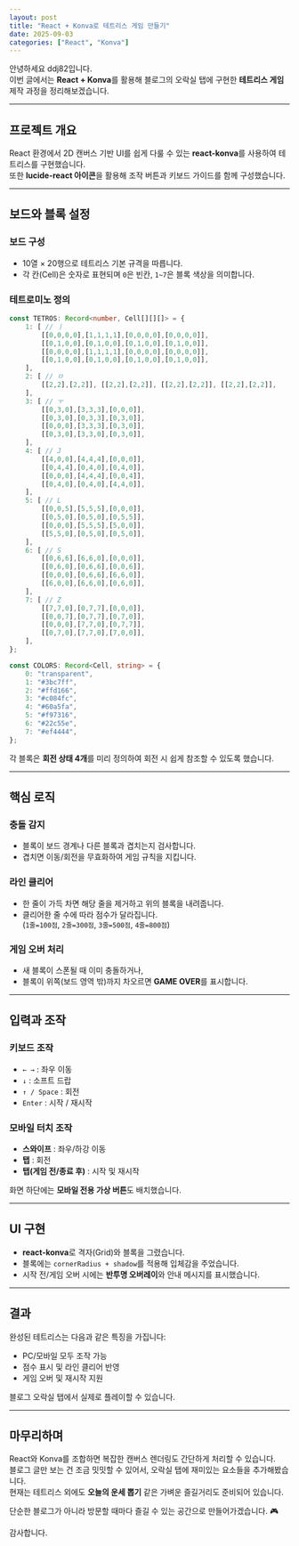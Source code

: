 ```yaml
---
layout: post
title: "React + Konva로 테트리스 게임 만들기"
date: 2025-09-03
categories: ["React", "Konva"]
---
```


안녕하세요 ddj82입니다.  
이번 글에서는 **React + Konva**를 활용해 블로그의 오락실 탭에 구현한 **테트리스 게임** 제작 과정을 정리해보겠습니다.

---

## 프로젝트 개요

React 환경에서 2D 캔버스 기반 UI를 쉽게 다룰 수 있는 **react-konva**를 사용하여 테트리스를 구현했습니다.  
또한 **lucide-react 아이콘**을 활용해 조작 버튼과 키보드 가이드를 함께 구성했습니다.

---

## 보드와 블록 설정

### 보드 구성

- 10열 × 20행으로 테트리스 기본 규격을 따릅니다.  
- 각 칸(Cell)은 숫자로 표현되며 `0`은 빈칸, `1~7`은 블록 색상을 의미합니다.

### 테트로미노 정의

```ts
const TETROS: Record<number, Cell[][][]> = {
    1: [ // ㅣ
        [[0,0,0,0],[1,1,1,1],[0,0,0,0],[0,0,0,0]],
        [[0,1,0,0],[0,1,0,0],[0,1,0,0],[0,1,0,0]],
        [[0,0,0,0],[1,1,1,1],[0,0,0,0],[0,0,0,0]],
        [[0,1,0,0],[0,1,0,0],[0,1,0,0],[0,1,0,0]],
    ],
    2: [ // ㅁ
        [[2,2],[2,2]], [[2,2],[2,2]], [[2,2],[2,2]], [[2,2],[2,2]],
    ],
    3: [ // ㅜ
        [[0,3,0],[3,3,3],[0,0,0]],
        [[0,3,0],[0,3,3],[0,3,0]],
        [[0,0,0],[3,3,3],[0,3,0]],
        [[0,3,0],[3,3,0],[0,3,0]],
    ],
    4: [ // J
        [[4,0,0],[4,4,4],[0,0,0]],
        [[0,4,4],[0,4,0],[0,4,0]],
        [[0,0,0],[4,4,4],[0,0,4]],
        [[0,4,0],[0,4,0],[4,4,0]],
    ],
    5: [ // L
        [[0,0,5],[5,5,5],[0,0,0]],
        [[0,5,0],[0,5,0],[0,5,5]],
        [[0,0,0],[5,5,5],[5,0,0]],
        [[5,5,0],[0,5,0],[0,5,0]],
    ],
    6: [ // S
        [[0,6,6],[6,6,0],[0,0,0]],
        [[0,6,0],[0,6,6],[0,0,6]],
        [[0,0,0],[0,6,6],[6,6,0]],
        [[6,0,0],[6,6,0],[0,6,0]],
    ],
    7: [ // Z
        [[7,7,0],[0,7,7],[0,0,0]],
        [[0,0,7],[0,7,7],[0,7,0]],
        [[0,0,0],[7,7,0],[0,7,7]],
        [[0,7,0],[7,7,0],[7,0,0]],
    ],
};

const COLORS: Record<Cell, string> = {
    0: "transparent",
    1: "#3bc7ff",
    2: "#ffd166",
    3: "#c084fc",
    4: "#60a5fa",
    5: "#f97316",
    6: "#22c55e",
    7: "#ef4444",
};
```
각 블록은 **회전 상태 4개**를 미리 정의하여 회전 시 쉽게 참조할 수 있도록 했습니다.

---

## 핵심 로직

### 충돌 감지
- 블록이 보드 경계나 다른 블록과 겹치는지 검사합니다.  
- 겹치면 이동/회전을 무효화하여 게임 규칙을 지킵니다.

### 라인 클리어
- 한 줄이 가득 차면 해당 줄을 제거하고 위의 블록을 내려줍니다.  
- 클리어한 줄 수에 따라 점수가 달라집니다.  
  (`1줄=100점`, `2줄=300점`, `3줄=500점`, `4줄=800점`)

### 게임 오버 처리
- 새 블록이 스폰될 때 이미 충돌하거나,  
- 블록이 위쪽(보드 영역 밖)까지 차오르면 **GAME OVER**를 표시합니다.

---

## 입력과 조작

### 키보드 조작
- `← →` : 좌우 이동  
- `↓` : 소프트 드랍  
- `↑ / Space` : 회전  
- `Enter` : 시작 / 재시작  

### 모바일 터치 조작
- **스와이프** : 좌우/하강 이동  
- **탭** : 회전  
- **탭(게임 전/종료 후)** : 시작 및 재시작  

화면 하단에는 **모바일 전용 가상 버튼**도 배치했습니다.

---

## UI 구현

- **react-konva**로 격자(Grid)와 블록을 그렸습니다.  
- 블록에는 `cornerRadius + shadow`를 적용해 입체감을 주었습니다.  
- 시작 전/게임 오버 시에는 **반투명 오버레이**와 안내 메시지를 표시했습니다.

---

## 결과

완성된 테트리스는 다음과 같은 특징을 가집니다:

- PC/모바일 모두 조작 가능  
- 점수 표시 및 라인 클리어 반영  
- 게임 오버 및 재시작 지원  

블로그 오락실 탭에서 실제로 플레이할 수 있습니다.

---

## 마무리하며

React와 Konva를 조합하면 복잡한 캔버스 렌더링도 간단하게 처리할 수 있습니다.  
블로그 글만 보는 건 조금 밋밋할 수 있어서, 오락실 탭에 재미있는 요소들을 추가해봤습니다.  
현재는 테트리스 외에도 **오늘의 운세 뽑기** 같은 가벼운 즐길거리도 준비되어 있습니다. 

단순한 블로그가 아니라 방문할 때마다 즐길 수 있는 공간으로 만들어가겠습니다. 🎮

감사합니다.